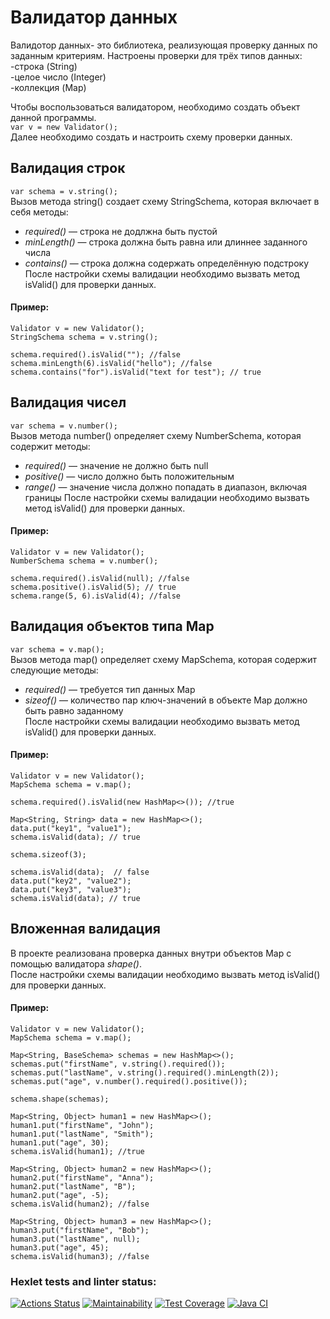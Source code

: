 # Валидатор данных
Валидотор данных- это библиотека, реализующая проверку данных по заданным критериям. Настроены проверки для трёх типов данных:  
-строка (String)  
-целое число (Integer)  
-коллекция (Map)  

Чтобы воспользоваться валидатором, необходимо создать объект данной программы.  
`var v = new Validator();`  
Далее необходимо создать и настроить схему проверки данных.
## Валидация строк
`var schema = v.string();`   
Вызов метода string() создает схему StringSchema, которая включает в себя методы:
- *required()* — строка не додлжна быть пустой
- *minLength()* — строка должна быть равна или длиннее заданного числа
- *contains()* — строка должна содержать определённую подстроку   
После настройки схемы валидации необходимо вызвать метод isValid() для проверки данных.

#### Пример:
```
Validator v = new Validator();
StringSchema schema = v.string();

schema.required().isValid(""); //false
schema.minLength(6).isValid("hello"); //false
schema.contains("for").isValid("text for test"); // true
```
## Валидация чисел
`var schema = v.number();`   
Вызов метода number() определяет схему NumberSchema, которая содержит методы:
- *required()* — значение не должно быть null
- *positive()* — число должно быть положительным
- *range()* — значение числа должно попадать в диапазон, включая границы
После настройки схемы валидации необходимо вызвать метод isValid() для проверки данных.

#### Пример:
```
Validator v = new Validator();
NumberSchema schema = v.number();

schema.required().isValid(null); //false
schema.positive().isValid(5); // true
schema.range(5, 6).isValid(4); //false
```
## Валидация объектов типа Map
`var schema = v.map();`   
Вызов метода map() определяет схему MapSchema, которая содержит следующие методы:
- *required()* — требуется тип данных Map
- *sizeof()* — количество пар ключ-значений в объекте Map должно быть равно заданному   
После настройки схемы валидации необходимо вызвать метод isValid() для проверки данных.

#### Пример:
```
Validator v = new Validator();
MapSchema schema = v.map();

schema.required().isValid(new HashMap<>()); //true

Map<String, String> data = new HashMap<>();
data.put("key1", "value1");
schema.isValid(data); // true

schema.sizeof(3);

schema.isValid(data);  // false
data.put("key2", "value2");
data.put("key3", "value3");
schema.isValid(data); // true
```
## Вложенная валидация
В проекте реализована проверка данных внутри объектов Map с помощью валидатора *shape()*.    
После настройки схемы валидации необходимо вызвать метод isValid() для проверки данных.

#### Пример:
```
Validator v = new Validator();
MapSchema schema = v.map();

Map<String, BaseSchema> schemas = new HashMap<>();
schemas.put("firstName", v.string().required());
schemas.put("lastName", v.string().required().minLength(2));
schemas.put("age", v.number().required().positive());

schema.shape(schemas);

Map<String, Object> human1 = new HashMap<>();
human1.put("firstName", "John");
human1.put("lastName", "Smith");
human1.put("age", 30);
schema.isValid(human1); //true

Map<String, Object> human2 = new HashMap<>();
human2.put("firstName", "Anna");
human2.put("lastName", "B");
human2.put("age", -5);
schema.isValid(human2); //false

Map<String, Object> human3 = new HashMap<>();
human3.put("firstName", "Bob");
human3.put("lastName", null);
human3.put("age", 45);
schema.isValid(human3); //false
```


### Hexlet tests and linter status:
[![Actions Status](https://github.com/gerakiera/java-project-78/actions/workflows/hexlet-check.yml/badge.svg)](https://github.com/gerakiera/java-project-78/actions)
[![Maintainability](https://api.codeclimate.com/v1/badges/1147fac41d86537806c5/maintainability)](https://codeclimate.com/github/gerakiera/java-project-78/maintainability)
[![Test Coverage](https://api.codeclimate.com/v1/badges/1147fac41d86537806c5/test_coverage)](https://codeclimate.com/github/gerakiera/java-project-78/test_coverage)
[![Java CI](https://github.com/gerakiera/java-project-78/actions/workflows/gradle.yml/badge.svg)](https://github.com/gerakiera/java-project-78/actions/workflows/gradle.yml)
